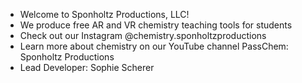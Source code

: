 - Welcome to Sponholtz Productions, LLC!
- We produce free AR and VR chemistry teaching tools for students
- Check out our Instagram @chemistry.sponholtzproductions
- Learn more about chemistry on our YouTube channel PassChem: Sponholtz Productions
- Lead Developer: Sophie Scherer

<!---
SponholtzProductions/SponholtzProductions is a ✨ special ✨ repository because its `README.md` (this file) appears on your GitHub profile.
You can click the Preview link to take a look at your changes.
--->
